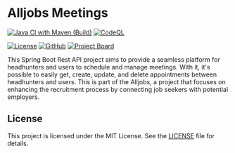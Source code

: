 # Alljobs Meetings

[![Java CI with Maven (Build)](https://github.com/0jonjo/alljobs-meetings/actions/workflows/build.yaml/badge.svg?branch=main)](https://github.com/0jonjo/alljobs-meetings/actions/workflows/build.yaml)
[![CodeQL](https://github.com/0jonjo/alljobs-meetings/actions/workflows/github-code-scanning/codeql/badge.svg)](https://github.com/0jonjo/alljobs-meetings/actions/workflows/github-code-scanning/codeql)

[![License](https://img.shields.io/badge/license-MIT-blue)](https://opensource.org/licenses/MIT)
[![GitHub](https://img.shields.io/badge/Main_Project-Alljobs-blue)](https://github.com/0jonjo/alljobs)
[![Project Board](https://img.shields.io/badge/Project%20Board-Alljobs-blue)](https://github.com/users/0jonjo/projects/3)

This Spring Boot Rest API project aims to provide a seamless platform for headhunters and users to schedule and manage meetings. With it, it's possible to easily get, create, update, and delete appointments between headhunters and users. This is part of the Alljobs, a project that focuses on enhancing the recruitment process by connecting job seekers with potential employers.

## License

This project is licensed under the MIT License. See the [LICENSE](https://opensource.org/licenses/MIT) file for details.
